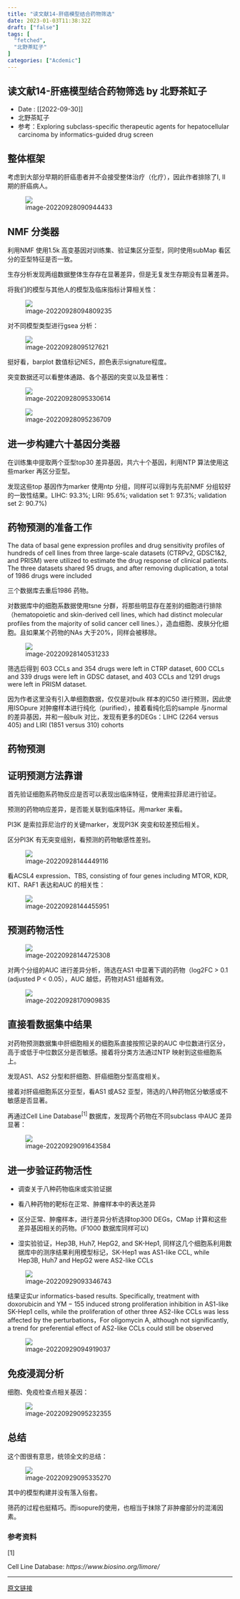 ```yaml
---
title: "读文献14-肝癌模型结合药物筛选"
date: 2023-01-03T11:38:32Z
draft: ["false"]
tags: [
  "fetched",
  "北野茶缸子"
]
categories: ["Acdemic"]
---
```

读文献14-肝癌模型结合药物筛选 by 北野茶缸子
------
<div><section data-tool="mdnice编辑器" data-website="https://www.mdnice.com"><ul data-tool="mdnice编辑器"><li><section>Date : [[2022-09-30]]</section></li><li><section>北野茶缸子</section></li><li><section>参考：Exploring subclass-specific therapeutic agents for hepatocellular carcinoma by informatics-guided drug screen</section></li></ul><h1 data-tool="mdnice编辑器"><span></span><span>整体框架</span><span></span></h1><p data-tool="mdnice编辑器">考虑到大部分早期的肝癌患者并不会接受整体治疗（化疗），因此作者排除了I, II 期的肝癌病人。</p><figure data-tool="mdnice编辑器"><img data-type="png" data-src="https://mmbiz.qpic.cn/mmbiz_png/GIr2xTia5GJ4bT7mCzpl2vIMk75xflKALicfeLZpRqAEwiczhFPSGRDicxkiaxEdDibATtYvjXu0yXXgLTvgGADKakicA/640?wx_fmt=png" src="https://mmbiz.qpic.cn/mmbiz_png/GIr2xTia5GJ4bT7mCzpl2vIMk75xflKALicfeLZpRqAEwiczhFPSGRDicxkiaxEdDibATtYvjXu0yXXgLTvgGADKakicA/640?wx_fmt=png"><figcaption>image-20220928090944433</figcaption></figure><h1 data-tool="mdnice编辑器"><span></span><span>NMF 分类器</span><span></span></h1><p data-tool="mdnice编辑器">利用NMF 使用1.5k 高变基因对训练集、验证集区分亚型，同时使用subMap 看区分的亚型特征是否一致。</p><p data-tool="mdnice编辑器">生存分析发现两组数据整体生存存在显著差异，但是无复发生存期没有显著差异。</p><p data-tool="mdnice编辑器">将我们的模型与其他人的模型及临床指标计算相关性：</p><figure data-tool="mdnice编辑器"><img data-type="png" data-src="https://mmbiz.qpic.cn/mmbiz_png/GIr2xTia5GJ4bT7mCzpl2vIMk75xflKAL0g5ic7tM0UdduefhiaicGbm05FkxKY0ibJ2eOsayWrf0RHXrGvusVWz2BQ/640?wx_fmt=png" src="https://mmbiz.qpic.cn/mmbiz_png/GIr2xTia5GJ4bT7mCzpl2vIMk75xflKAL0g5ic7tM0UdduefhiaicGbm05FkxKY0ibJ2eOsayWrf0RHXrGvusVWz2BQ/640?wx_fmt=png"><figcaption>image-20220928094809235</figcaption></figure><p data-tool="mdnice编辑器">对不同模型类型进行gsea 分析：</p><figure data-tool="mdnice编辑器"><img data-type="png" data-src="https://mmbiz.qpic.cn/mmbiz_png/GIr2xTia5GJ4bT7mCzpl2vIMk75xflKALScU2iaz3BbmRwOP5quj8nxmHiciabh1OLsChiacia2SkTEBjuDrIpXbXjAA/640?wx_fmt=png" src="https://mmbiz.qpic.cn/mmbiz_png/GIr2xTia5GJ4bT7mCzpl2vIMk75xflKALScU2iaz3BbmRwOP5quj8nxmHiciabh1OLsChiacia2SkTEBjuDrIpXbXjAA/640?wx_fmt=png"><figcaption>image-20220928095127621</figcaption></figure><p data-tool="mdnice编辑器">挺好看，barplot 数值标记NES，颜色表示signature程度。</p><p data-tool="mdnice编辑器">突变数据还可以看整体通路、各个基因的突变以及显著性：</p><figure data-tool="mdnice编辑器"><img data-type="png" data-src="https://mmbiz.qpic.cn/mmbiz_png/GIr2xTia5GJ4bT7mCzpl2vIMk75xflKALlOgWkeKgvjbteU5eb0iaWial7yFRfnpYnzmbHvRJQfjT8V1c1yoXf1DA/640?wx_fmt=png" src="https://mmbiz.qpic.cn/mmbiz_png/GIr2xTia5GJ4bT7mCzpl2vIMk75xflKALlOgWkeKgvjbteU5eb0iaWial7yFRfnpYnzmbHvRJQfjT8V1c1yoXf1DA/640?wx_fmt=png"><figcaption>image-20220928095330614</figcaption></figure><figure data-tool="mdnice编辑器"><img data-type="png" data-src="https://mmbiz.qpic.cn/mmbiz_png/GIr2xTia5GJ4bT7mCzpl2vIMk75xflKALPYEczVzV2amFpcoccdbzoCXtCtkWyDG4IACzEK0Yd3ZQB2IH0yHtjg/640?wx_fmt=png" src="https://mmbiz.qpic.cn/mmbiz_png/GIr2xTia5GJ4bT7mCzpl2vIMk75xflKALPYEczVzV2amFpcoccdbzoCXtCtkWyDG4IACzEK0Yd3ZQB2IH0yHtjg/640?wx_fmt=png"><figcaption>image-20220928095236709</figcaption></figure><h1 data-tool="mdnice编辑器"><span></span><span>进一步构建六十基因分类器</span><span></span></h1><p data-tool="mdnice编辑器">在训练集中提取两个亚型top30 差异基因，共六十个基因，利用NTP 算法使用这些marker 再区分亚型。</p><p data-tool="mdnice编辑器">发现这些top 基因作为marker 使用ntp 分组，同样可以得到与先前NMF 分组较好的一致性结果。LIHC: 93.3%; LIRI: 95.6%; validation set 1: 97.3%; validation set 2: 90.7%)</p><h1 data-tool="mdnice编辑器"><span></span><span>药物预测的准备工作</span><span></span></h1><p data-tool="mdnice编辑器">The data of basal gene expression profiles and drug sensitivity profiles of hundreds of cell lines from three large-scale datasets (CTRPv2, GDSC1&amp;2, and PRISM) were utilized to estimate the drug response of clinical patients. The three datasets shared 95 drugs, and after removing duplication, a total of 1986 drugs were included</p><p data-tool="mdnice编辑器">三个数据库去重后1986 药物。</p><p data-tool="mdnice编辑器">对数据库中的细胞系数据使用tsne 分群，将那些明显存在差别的细胞进行排除（hematopoietic and skin-derived cell lines, which had distinct molecular profiles from the majority of solid cancer cell lines.），造血细胞、皮肤分化细胞。且如果某个药物的NAs 大于20%，同样会被移除。</p><figure data-tool="mdnice编辑器"><img data-type="png" data-src="https://mmbiz.qpic.cn/mmbiz_png/GIr2xTia5GJ4bT7mCzpl2vIMk75xflKALribmDG02OSsMMAVQP9dHPxQ6Yicfa12f9LwXGauSk28tia9iarcMRo6hPw/640?wx_fmt=png" src="https://mmbiz.qpic.cn/mmbiz_png/GIr2xTia5GJ4bT7mCzpl2vIMk75xflKALribmDG02OSsMMAVQP9dHPxQ6Yicfa12f9LwXGauSk28tia9iarcMRo6hPw/640?wx_fmt=png"><figcaption>image-20220928140531233</figcaption></figure><p data-tool="mdnice编辑器">筛选后得到 603 CCLs and 354 drugs were left in CTRP dataset, 600 CCLs and 339 drugs were left in GDSC dataset, and 403 CCLs and 1291 drugs were left in PRISM dataset.</p><p data-tool="mdnice编辑器">因为作者这里没有引入单细胞数据，仅仅是对bulk 样本的IC50 进行预测，因此使用ISOpure 对肿瘤样本进行纯化（purified），接着看纯化后的sample 与normal 的差异基因，并和一般bulk 对比，发现有更多的DEGs：LIHC (2264 versus 405) and LIRI (1851 versus 310) cohorts</p><h1 data-tool="mdnice编辑器"><span></span><span>药物预测</span><span></span></h1><h2 data-tool="mdnice编辑器"><span></span><span>证明预测方法靠谱</span><span></span></h2><p data-tool="mdnice编辑器">首先验证细胞系药物反应是否可以表现出临床特征，使用索拉菲尼进行验证。</p><p data-tool="mdnice编辑器">预测的药物响应差异，是否能关联到临床特征。用marker 来看。</p><p data-tool="mdnice编辑器">PI3K 是索拉菲尼治疗的关键marker，发现PI3K 突变和较差预后相关。</p><p data-tool="mdnice编辑器">区分PI3K 有无突变组别，看预测的药物敏感性差别。</p><figure data-tool="mdnice编辑器"><img data-type="png" data-src="https://mmbiz.qpic.cn/mmbiz_png/GIr2xTia5GJ4bT7mCzpl2vIMk75xflKALqPAV5BjNLpKytMCe2nf6q4x9dZAA3ZqWJ9uZu47k3xvC2EVqkjpdwA/640?wx_fmt=png" src="https://mmbiz.qpic.cn/mmbiz_png/GIr2xTia5GJ4bT7mCzpl2vIMk75xflKALqPAV5BjNLpKytMCe2nf6q4x9dZAA3ZqWJ9uZu47k3xvC2EVqkjpdwA/640?wx_fmt=png"><figcaption>image-20220928144449116</figcaption></figure><p data-tool="mdnice编辑器">看ACSL4 expression、TBS, consisting of four genes including MTOR, KDR, KIT、RAF1 表达和AUC 的相关性：</p><figure data-tool="mdnice编辑器"><img data-type="png" data-src="https://mmbiz.qpic.cn/mmbiz_png/GIr2xTia5GJ4bT7mCzpl2vIMk75xflKALYmtvRibIKA8S90RJjibLvh3YKdB8mhiaiaLAHVvibBE9SxJvNkibFqHoGTIQ/640?wx_fmt=png" src="https://mmbiz.qpic.cn/mmbiz_png/GIr2xTia5GJ4bT7mCzpl2vIMk75xflKALYmtvRibIKA8S90RJjibLvh3YKdB8mhiaiaLAHVvibBE9SxJvNkibFqHoGTIQ/640?wx_fmt=png"><figcaption>image-20220928144455951</figcaption></figure><h2 data-tool="mdnice编辑器"><span></span><span>预测药物活性</span><span></span></h2><figure data-tool="mdnice编辑器"><img data-type="png" data-src="https://mmbiz.qpic.cn/mmbiz_png/GIr2xTia5GJ4bT7mCzpl2vIMk75xflKALjS37uoG5pqGKktKMKibTN7iauBdNKHoiaAaRnicXAeymIBSNm8QG4tUbCQ/640?wx_fmt=png" src="https://mmbiz.qpic.cn/mmbiz_png/GIr2xTia5GJ4bT7mCzpl2vIMk75xflKALjS37uoG5pqGKktKMKibTN7iauBdNKHoiaAaRnicXAeymIBSNm8QG4tUbCQ/640?wx_fmt=png"><figcaption>image-20220928144725308</figcaption></figure><p data-tool="mdnice编辑器">对两个分组的AUC 进行差异分析，筛选在AS1 中显著下调的药物（log2FC &gt; 0.1 (adjusted P &lt; 0.05），AUC 越低，药物对AS1 组越有效。</p><figure data-tool="mdnice编辑器"><img data-type="png" data-src="https://mmbiz.qpic.cn/mmbiz_png/GIr2xTia5GJ4bT7mCzpl2vIMk75xflKAL1LMic7VqNrA6YUneGAlVGofvc8vp1uPLDQyEcQ9pGkfLibIGElfIr7Hw/640?wx_fmt=png" src="https://mmbiz.qpic.cn/mmbiz_png/GIr2xTia5GJ4bT7mCzpl2vIMk75xflKAL1LMic7VqNrA6YUneGAlVGofvc8vp1uPLDQyEcQ9pGkfLibIGElfIr7Hw/640?wx_fmt=png"><figcaption>image-20220928170909835</figcaption></figure><h2 data-tool="mdnice编辑器"><span></span><span>直接看数据集中结果</span><span></span></h2><p data-tool="mdnice编辑器">对药物预测数据集中肝细胞相关的细胞系直接按照记录的AUC 中位数进行区分，高于或低于中位数区分是否敏感。接着将分类方法通过NTP 映射到这些细胞系上。</p><p data-tool="mdnice编辑器">发现AS1、AS2 分型和肝细胞、肝癌细胞分型高度相关。</p><p data-tool="mdnice编辑器">接着对肝癌细胞系区分亚型，看AS1 或AS2 亚型，筛选的八种药物区分敏感或不敏感是否显著。</p><p data-tool="mdnice编辑器">再通过<span>Cell Line Database</span><sup>[1]</sup> 数据库，发现两个药物在不同subclass 中AUC 差异显著：</p><figure data-tool="mdnice编辑器"><img data-type="png" data-src="https://mmbiz.qpic.cn/mmbiz_png/GIr2xTia5GJ4bT7mCzpl2vIMk75xflKALb2W3OBUCkQQw8JsHQ1HEpPVyLiatOjov6zwBxRQ9bBX6wArfSmTwwgw/640?wx_fmt=png" src="https://mmbiz.qpic.cn/mmbiz_png/GIr2xTia5GJ4bT7mCzpl2vIMk75xflKALb2W3OBUCkQQw8JsHQ1HEpPVyLiatOjov6zwBxRQ9bBX6wArfSmTwwgw/640?wx_fmt=png"><figcaption>image-20220929091643584</figcaption></figure><h2 data-tool="mdnice编辑器"><span></span><span>进一步验证药物活性</span><span></span></h2><ul data-tool="mdnice编辑器"><li><section><p>调查关于八种药物临床或实验证据</p></section></li><li><section><p>看八种药物的靶标在正常、肿瘤样本中的表达差异</p></section></li><li><section><p>区分正常、肿瘤样本，进行差异分析选择top300 DEGs，CMap 计算和这些差异基因相关的药物。(F1000 数据库同样可以)</p></section></li><li><section><p>湿实验验证，Hep3B, Huh7, HepG2, and SK-Hep1, 同样这几个细胞系利用数据库中的测序结果利用模型标记，SK-Hep1 was AS1-like CCL, while Hep3B, Huh7 and HepG2 were AS2-like CCLs</p></section></li></ul><figure data-tool="mdnice编辑器"><img data-type="png" data-src="https://mmbiz.qpic.cn/mmbiz_png/GIr2xTia5GJ4bT7mCzpl2vIMk75xflKAL5usg6y5iacMOuGKA1Rlmz2rzsSP2cIBVkl8SY3fOOGTKmeI3GLffvBQ/640?wx_fmt=png" src="https://mmbiz.qpic.cn/mmbiz_png/GIr2xTia5GJ4bT7mCzpl2vIMk75xflKAL5usg6y5iacMOuGKA1Rlmz2rzsSP2cIBVkl8SY3fOOGTKmeI3GLffvBQ/640?wx_fmt=png"><figcaption>image-20220929093346743</figcaption></figure><p data-tool="mdnice编辑器">结果证实ur informatics-based results. Specifically, treatment with doxorubicin and YM − 155 induced strong proliferation inhibition in AS1-like SK-Hep1 cells, while the proliferation of other three AS2-like CCLs was less affected by the perturbations，For oligomycin A, although not significantly, a trend for preferential effect of AS2-like CCLs could still be observed</p><figure data-tool="mdnice编辑器"><img data-type="png" data-src="https://mmbiz.qpic.cn/mmbiz_png/GIr2xTia5GJ4bT7mCzpl2vIMk75xflKALkfXIIvSuO6bmtoYicQxicwFc1Gk2zWMBDZ8jhEHZDcczQEQxB7xqPibNg/640?wx_fmt=png" src="https://mmbiz.qpic.cn/mmbiz_png/GIr2xTia5GJ4bT7mCzpl2vIMk75xflKALkfXIIvSuO6bmtoYicQxicwFc1Gk2zWMBDZ8jhEHZDcczQEQxB7xqPibNg/640?wx_fmt=png"><figcaption>image-20220929094919037</figcaption></figure><h1 data-tool="mdnice编辑器"><span></span><span>免疫浸润分析</span><span></span></h1><p data-tool="mdnice编辑器">细胞、免疫检查点相关基因：</p><figure data-tool="mdnice编辑器"><img data-type="png" data-src="https://mmbiz.qpic.cn/mmbiz_png/GIr2xTia5GJ4bT7mCzpl2vIMk75xflKALJhqibF94Xcc0KkN1NWaCXiaeicSrq6iaFG7I2tMoLecVb0ZQLZhnpJkfdQ/640?wx_fmt=png" src="https://mmbiz.qpic.cn/mmbiz_png/GIr2xTia5GJ4bT7mCzpl2vIMk75xflKALJhqibF94Xcc0KkN1NWaCXiaeicSrq6iaFG7I2tMoLecVb0ZQLZhnpJkfdQ/640?wx_fmt=png"><figcaption>image-20220929095232355</figcaption></figure><h1 data-tool="mdnice编辑器"><span></span><span>总结</span><span></span></h1><p data-tool="mdnice编辑器">这个图很有意思，统领全文的总结：</p><figure data-tool="mdnice编辑器"><img data-type="png" data-src="https://mmbiz.qpic.cn/mmbiz_png/GIr2xTia5GJ4bT7mCzpl2vIMk75xflKALsMQdZcicgbsHJVqmY1k1XVRUVMPn1DBIKNHWRpXNxZ2pQe4XeAAISRg/640?wx_fmt=png" src="https://mmbiz.qpic.cn/mmbiz_png/GIr2xTia5GJ4bT7mCzpl2vIMk75xflKALsMQdZcicgbsHJVqmY1k1XVRUVMPn1DBIKNHWRpXNxZ2pQe4XeAAISRg/640?wx_fmt=png"><figcaption>image-20220929095335270</figcaption></figure><p data-tool="mdnice编辑器">其中的模型构建并没有落入俗套。</p><p data-tool="mdnice编辑器">筛药的过程也挺精巧。而isopure的使用，也相当于抹除了非肿瘤部分的混淆因素。</p><h3 data-tool="mdnice编辑器"><span>参考资料</span></h3><section data-tool="mdnice编辑器"><span><span>[1] </span><p>Cell Line Database: <em>https://www.biosino.org/limore/</em></p></span></section></section><p><mp-style-type data-value="3"></mp-style-type></p></div>  
<hr>
<a href="https://mp.weixin.qq.com/s/puv7hWGyNJYW1pUnQ7WwMA",target="_blank" rel="noopener noreferrer">原文链接</a>
